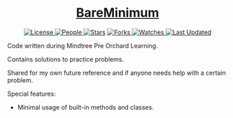 <div align = "center">

<h1><a href="https://2kabhishek.github.io/Mindtree-POL">BareMinimum</a></h1>

<a href="https://github.com/2KAbhishek/Mindtree-POL/blob/main/LICENSE">
<img alt="License" src="https://img.shields.io/github/license/2kabhishek/Mindtree-POL?style=flat&color=eee&label="> </a>

<a href="https://github.com/2KAbhishek/Mindtree-POL/graphs/contributors">
<img alt="People" src="https://img.shields.io/github/contributors/2kabhishek/Mindtree-POL?style=flat&color=ffaaf2&label=People"> </a>

<a href="https://github.com/2KAbhishek/Mindtree-POL/stargazers">
<img alt="Stars" src="https://img.shields.io/github/stars/2kabhishek/Mindtree-POL?style=flat&color=98c379&label=Stars"></a>

<a href="https://github.com/2KAbhishek/Mindtree-POL/network/members">
<img alt="Forks" src="https://img.shields.io/github/forks/2kabhishek/Mindtree-POL?style=flat&color=66a8e0&label=Forks"> </a>

<a href="https://github.com/2KAbhishek/Mindtree-POL/watchers">
<img alt="Watches" src="https://img.shields.io/github/watchers/2kabhishek/Mindtree-POL?style=flat&color=f5d08b&label=Watches"> </a>

<a href="https://github.com/2KAbhishek/Mindtree-POL/pulse">
<img alt="Last Updated" src="https://img.shields.io/github/last-commit/2kabhishek/Mindtree-POL?style=flat&color=e06c75&label="> </a>

</div>

Code written during Mindtree Pre Orchard Learning.

Contains solutions to practice problems.

Shared for my own future reference and if anyone needs help with a certain problem.

Special features:

- Minimal usage of built-in methods and classes.
